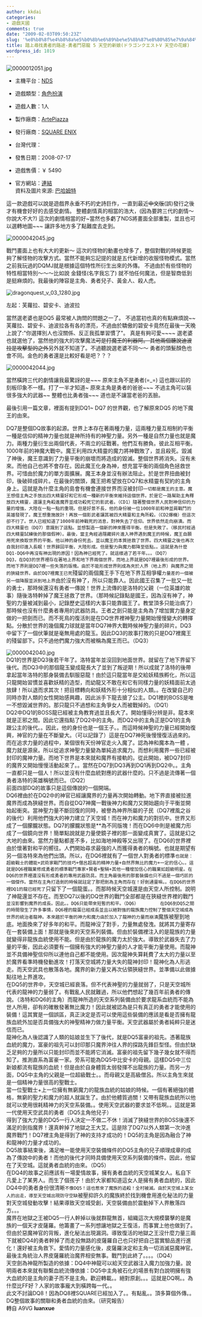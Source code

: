 ```yaml
---
author: kkdai
categories:
- 遊戲天國
comments: true
date: "2009-02-03T09:50:23Z"
slug: '%e8%b8%8f%e4%b8%8a%e5%b0%8b%e6%89%be%e5%8b%87%e8%80%85%e7%9a%84%e8%b7%af%e9%80%94-%e5%8b%87%e8%80%85%e9%ac%a5%e6%83%a1%e9%be%8d-5-%e5%a4%a9%e7%a9%ba%e7%9a%84%e6%96%b0%e5%a8%98%e3%83%89%e3%83%a9'
title: 踏上尋找勇者的路途-勇者鬥惡龍 5 天空的新娘(ドラゴンクエストV 天空の花嫁)
wordpress_id: 1019
---
```


![0000012051.jpg](http://farm4.static.flickr.com/3126/3246295585_51af16e8fb.jpg)

 

  
  * 主機平台：[NDS](http://acg.gamer.com.tw/?p=nds)
   
  * 遊戲類型：[角色扮演](http://acg.gamer.com.tw/saleList.php?t=1&s=9&k=%E8%A7%92%E8%89%B2%E6%89%AE%E6%BC%94)
   
  * 遊戲人數：1人 
   
  * 製作廠商：[ArtePiazza](http://acg.gamer.com.tw/search.php?st=1&kw=ArtePiazza)
   
  * 發行廠商：[SQUARE ENIX](http://acg.gamer.com.tw/search.php?st=1&kw=SQUARE+ENIX)
   
  * 台灣代理：[](http://acg.gamer.com.tw/search.php?st=1&kw=)
   
  * 發售日期：2008-07-17 
   
  * 遊戲售價：￥ 5490 
   
  * 官方網站：[連結](http://acg.gamer.com.tw/)         
資料及圖片來源: [巴哈姆特](http://acg.gamer.com.tw/acgDetail.php?s=12051)
 

這一款遊戲可以說是遊戲界永垂不朽的史詩巨作，一直到最近<strike>中文版</strike>(誤)發行之後才有機會好好的去感受劇情。 整體劇情真的相當的浩大，(因為要跨三代的劇情～ 你說大不大?) 這次的劇情相當的好~當然也多虧了NDS將畫面全部重製，並且也可以選轉地圖~~~ 讓許多地方多了點難度去走到。

 

![0000042045.jpg](http://farm4.static.flickr.com/3265/3247122220_1ac77bac6b.jpg)

 

戰鬥畫面上也有大大的更新～ 這次的怪物的動畫也增多了，整個對戰的時候更能夠了解怪物的攻擊方式。當然不能夠忘記提的就是五代新增的收服怪物模式。當然之前我玩過的DQMJ就是根據這個特性所衍生出來的外傳。 不過由於有些怪物的特性相當特別～～～比如說 金錢怪(名字我忘了) 就不怕任何魔法，但是智商低到是挺麻煩的。我最後的陣容是主角、勇者兒子、黃金人、殺人虎。

 

![dragonquest_v_03_1280.jpg](http://farm4.static.flickr.com/3073/3249387538_81bb8bfbb6.jpg)

 

左起：芙蘿拉、碧安卡、迪波拉

 

當然選老婆也是DQ5 最常被人詢問的問題之一了。 不過當初也真的有點麻煩說~~ 芙蘿拉、碧安卡、迪波拉各有各的漂亮，不過由於驕傲的碧安卡竟然在最後一天晚上說了:"你選擇別人也沒關係、反正我孤單習慣了"。 真是有夠可愛~~~~ 選老婆也就選他了，當然他的強大的攻擊魔法~~可是打魔王的利器阿。 其他兩個聽說迪波拉是攻擊型的之外~~另外就不知道了。不過聽說選老婆不同～～ 勇者的頭髮顏色也會不同。金色的勇者還是比較好看是吧？？？

 

![0000042044.jpg](http://farm4.static.flickr.com/3313/3246295841_faa0d7e226.jpg)

 

當然橫跨三代的劇情讓我最驚訝的是~~~ 原來主角不是勇者(=_=) 這也跟以前的刻板印象不一樣。打了一半才知道~ 原來主角是勇者的爸爸~~~ 不過主角可以裝很多強大的武器~~ 整體也比勇者強~~~ 道也是不讓當老爸的丟臉。

 

最後引用一篇文章，裡面有提到DQ1~ DQ7 的世界觀，也了解原來DQ5 的地下魔王的由來。

 

DQ7是整個DQ故事的起源。世界上本存在著兩種力量，這兩種力量互相制約平衡一種是信仰的精神力量也就是神所持有的神聖力量。另外一種是自然力量也就是魔力。兩種力量衍生出兩個代表，不兩立的征戰著。他們互有勝負。彼此互相平衡。1000年前的神魔大戰中。魔王利用四大精靈的魔力將神戰敗了，並且殺死。毀滅了神後，魔王意識到了力量平衡的崩壞而將造成的毀滅。整個世界將消失。沒有未來。而他自己也將不會存在。因此魔王化身為神，想充當平衡的兩個角色拯救世界。可惜由於魔力的單方面擴展。魔王本身並沒有辦法阻止。於是世界扭曲被封印，後破碎成碎片。在最後的關頭，魔王把希望放在DQ7和水精靈有契約的主角身上。這就是為什麼主角的島會有機會連接世界而沒被封印`一切都是魔王的主意。魔王想借主角之手放出四大精靈好和它形成一種新的平衡來維持這個世界。於是它一路幫助主角釋放四大精靈，還讓主角殺進魔界並成功殺死它的影武者。（CD1）隨著整個世界人民對神信仰的力量的增強，大陸在一點一點的重現。但是好景不長，他的身份被一位1000年前和神並肩戰鬥的英雄發現了。魔王想重施故計！再放一個影武者讓其被四大精靈和主角所殺。（CD2爆機）但這次卻不行了。世人已經知道了1000年前神戰死的消息，對神失去了信仰。世界依然走向崩潰。而四大精靈也（DQ7）意識到了這點。並想製造一個新的神來獲得平衡。但是失敗了。（移民村經過四大精靈試練後的那個假神）。最後，當主角經過隱藏碎片進入神界遇到魔王的時候，魔王自願用死來換取世界的平衡。他以神的身份死去。並以魔王的本質拯救了世界。四大精靈之後也再次自我封印進入長眠！世界歸回平衡，大陸形成。但是聖力與魔力都降至低點。。這就是為什麼DQ1-DQ6中再沒有神出現的原因！因為神已經死了。就這樣過了若干年。。。（DQ7）      
DQ3，在DQ3的世界裡存在著地上界和地下界兩個世界，而地上界就是DQ7裡最後形成的世界。而地下界則是DQ7裡一些失落的版塊。由於不能形成世界則成為夾於人界（地上界）與魔界之間的狹縫世界。由於DQ7裡魔王已死`殘留的兩個魔王手下在地下界互相爭權`力量差的一個被另一個降服並派到地上界`由於沒有神了，所以只能靠人。因此國王召集了一批又一批的勇士，那時候還沒有勇者一傳說！世界上流傳的是洛特的父親（一位英雄的故事）隨後洛特幹掉了魔王拯救了世界。（那時候記錄點是國王，因為沒有神了，神聖的力量被減到最小，記錄歷史這樣的大事只能靠國王了。教堂頂多只能治病了）那時候也沒有什麼勇者專用的武器防具。王者之劍只能是主角為了增加實力量身定做的一把劍而已。而不死鳥的復活則是在DQ世界裡神聖力量開始慢慢變大的轉擇點。分散於世界的幾個魔力球就是當年DQ7神界大戰時候神聖力量的碎片。DQ3中留下了一個伏筆就是毫無用處的龍玉。因此DQ3的故事打敗的只是DQ7裡魔王的殘留部下。只不過他們魔力強大而被稱為魔王而已。（DQ3）

 

![0000042040.jpg](http://farm4.static.flickr.com/3298/3246295729_8fc822946f.jpg)       
DQ1的世界是DQ3後若干年了。洛特當年並沒回到地面世界。就留在了地下界留下後代。而DQ3中的那個龍玉變成龍長大了並到了叛逆期！所以成就了洛特的後帶拿起當年洛特的那身裝備去馴服惡龍！由於這只龍當年是交給妖精族孵化，所以這只龍開始習慣並喜歡妖精的造型，而幼龍又不敢在和它有同樣力量的妖精面前太過放肆！所以退而求其次！把目標轉向和妖精外形十分相似的人類。。在改變自己的同時亦對人類的女性開始感興趣，因此派手下龍去搶了公主。DQ1裡的BOSS是唯一不想毀滅世界的。那只龍只不過想和主角爭女人而被戰掉的。（DQ1）       
DQ2中DQ1的BOSS龍已經被主角教育過並且長大了。開始懂得分辨是非。龍本來就是正邪之間。因此它還指點了DQ2中的主角。而DQ2中的主角正是DQ1的主角跟公主的後代。。因此，他的身份也是一個王子。。而這時候神聖的力量已經開始復興，神官的力量在不斷變大。（可以記錄了）這是在DQ7神死後慢慢復活過來的。而在追求力量的過程中，某個很有天份神官走火入魔了。認為神和魔本為一體
，魔力就是源泉。所以從追求神聖力量變為單純追求魔力。而想利用魔界一些已經被封印的魔神力量。而地下世界是本來就和魔界有接軌的。從此開始，被DQ7封印的魔界又開始慢慢活動起來了。。當然在DQ7到DQ3再到DQ1再到DQ2中。。主角一直都只是一個人！所以並沒有什麼血統對應的武器什麼的。只不過是流傳著一個勇者洛特的英雄稱號而已。（DQ2）       
前面四部DQ的故事只是這個傳說的一個開端。       
DQ6裡由於在DQ2中的神官已經讓魔界的力量再次開始轉動。地下界直接被拉進魔界而成為狹縫世界。而自從DQ7神魔一戰後神力和魔力又開始趨向于平衡並開始起衝突。當神聖力量不斷回復的同時，被譽為神界所屬的子民（DQ7裡風之谷的後代）利用他們強大的神力建立了天空城！而在神力和魔力的對抗中。世界又形成了一個朦朧狀態。DQ7的朦朧狀態是**為不同版塊！而在DQ6中則是被魔力形成了一個鏡向世界！簡單點說就是力量使鏡子裡的那一面變成真實了。這就是幻之大地的由來。當然力量點都差不多，比如海地神殿等又出現了。在DQ6的世界裡由於懷著對和平的嚮往。人們開始尋求最強的人而獲得勇者的稱號。也就是期望有另一個洛特來為他們出頭。所以，在DQ6裡就有了一個世人對勇者的標準`也就是：超級戰士的體能+武術家戰鬥的技巧+僧呂超高的精神力量+自然界無比的魔力+一定的信心。。這就是DQ6裡職業修成勇者的標準戰鬥專家+賢者+聖騎+其他一種增加信心的職業如超級明星。在DQ6的世界裡還沒有形成勇者的專用武器防具。而主角最後用的那套裝備也只不過是一個巧匠的一個傑作。當然在主角打造劍的時候就註定了那把劍為主角而存在！好劍通靈嘛。。在DQ6的世界裡DQ1的龍已經死了`只留下了一個龍蛋。。而那時候天空城還是由天空人所控制。說明了神龍還並不存在。而至DQ7以後的DQ世界的戰鬥全部都是在狹縫世界裡的戰鬥`並沒影響到魔界的成長。因此。。DQ6只能帶來短暫的和平。（DQ6）       
在DQ6到DQ5之間的時間發生了許多事情，DQ6裡的龍蛋已經成長並且以絕對強的龍族魔力控制了整個天空城成為世界的統治者龍神。本來趨於平衡的神力和魔力由於加入了龍神的力量而崩潰`魔族被壓到地底。地面換來了好多年的和平。而龍神沒了對手，力量無處發洩。就將其力量寄存在一套裝備上面！那就是後來的天空系列裝備。但由於裝備裡注入的是龍族的力量就變得非龍族血統使用不能。但是由於龍族的魔力太於強大。導致於武器失去了力量的平衡，因此必須要有一個擁有強大的神聖力量的人才能平衡力量使用。而龍神並不具備神聖信仰所以連他自己都不能使用。因次龍神失算耗費了太大的力量以至於魔界看準時機發動進攻！打落天空城將力量大失的龍神封印！龍神化為人形逃走。而天空武具也散落各地。魔界的新力量又再次佔領狹縫世界。並準備以此做據點往地上界進攻。       
在DQ5的世界中，天空城已經衰落。但不代表神聖的力量就弱了，只是天空城所代表的龍神的力量弱了。有戰亂人民就難過，所以他們想起了幾百年前勇者的傳說。（洛特和DQ6的主角）而龍神所造的天空系列裝備由於要求龍系血統而不能為世人所用，卻有的確散發著無比魔力！因此就被認為是只有真正的勇者才能使用的裝備！這其實是一個誤區，真正決定是否可以使用這些裝備的應該是看是否擁有龍族血統外加是否具備強大的神聖精神力做力量平衡。天空武器屬於勇者純粹只是迷信而已。       
龍神化為人後認識了人類的姑娘並生下了後代，就是DQ5富豪的祖先。憑著龍族血統的魔力，富豪的祖先可以封印那只魔界沖往人界的探路先鋒巨型怪。但由於缺乏足夠的力量所以只能封印而並不能將它消滅。富豪的祖先留下幾子幾女就不得而知了。推測直系為富豪一家。旁系可能為DQ5中比安卡的母親。這樣DQ5中三位新娘都流有龍族的血統！但是由於自身體質太弱發揮不出龍族的力量。而另一方面，DQ5中主角的父親是一位超級戰士。。而母親又是高級僧呂。所以主角生來就是一個精神力量很高的聖戰士。       
當一位聖戰士+上一位擁有無窮魔力的龍族血統的姑娘的時候。一個有著絕強的體格，無窮的聖力和魔力的超人就誕生了。由於他體質過關！又帶有龍族血統所以他就可以使用很耗精神力的天空系裝備。。使用天空武器的要求並不低啊。。這就是第一代使用天空武具的勇者（DQ5主角他兒子）       
得到了強大力量的DQ5一行人決定一不做二不休！消滅了狹縫世界的BOSS後還不滿足的劍指魔界！還真幹掉了地獄之王大艾。這是除了DQ7以外人類第一次沖進魔界戰鬥！DQ7裡主角是得到了神的支持才成功的！DQ5的主角是因為融合了神和龍神的力量才成功的。       
DQ5故事結束後，滿足唯一能使用天空裝備條件的DQ5主角的兒子順理成章的成為了傳說中的勇者！而他的後代才同時具備使用天空系列裝備的條件。因此，他留在了天空城。這就勇者血統的由來。（DQ5）       
在DQ4的故事之前應該有一場愛情故事，擁有勇者血統的天空城某女人。私自下凡愛上了某男人。而生了個孩子！由於大家都知道這女人是擁有勇者血統的，因此DQ4中的勇者身份很清晰`不像DQ5！這也惹來了魔族的追殺！全村被滅。由於天空城上某女人的出走，導至天空城出現防守空缺`被壓抑許久的魔族終於找到機會用進化秘法的力量對天空城發動攻擊！結果導致天空城受創，天空裝備由於震動掉下人界散落四方。。。       
魔界在地獄之王被DQ5一行人幹掉以後就群龍無首，組織這次大規模襲擊的是魔族的一個天才皮薩羅。他籌畫了一系列想讓地獄之王復活，而事實上他也做到了。但由於惡魔神官的背叛，進化秘法出現漏洞。導致復活的地獄之王沒什麼力量三兩下就被DQ4的勇者幹掉了而走投無路的皮薩羅自己也只好把自己當實驗品進行進化！還好被主角救下。愛情的力量感化後，皮薩羅決定和主角一切消滅惡魔神官。最後主角統治人界皮薩羅統治魔界相安無事。戰鬥到此終了。。。。（DQ4）       
天空劍為神龍所製造的依據：DQ4中神龍可以給天空武器注入魔力加強力量。說明兩者本來就有聯繫血統流傳依據：DQ5中主角被石化的場景有對白說明擁有強大血統的是主角的妻子而不是主角。歡迎轉載。。絕對原創。。。這就是DQ啊。。為什麼比FF好？人家的故事龐大到橫跨每一代。。       
此文不討論DQ8！因為DQ8裡SQUARE已經加入了。。有點亂。。頂多算個外傳。。DQ整個故事的關聯和勇者血統的由來。（研究報告）       
轉自 A9VG **luanxue**
